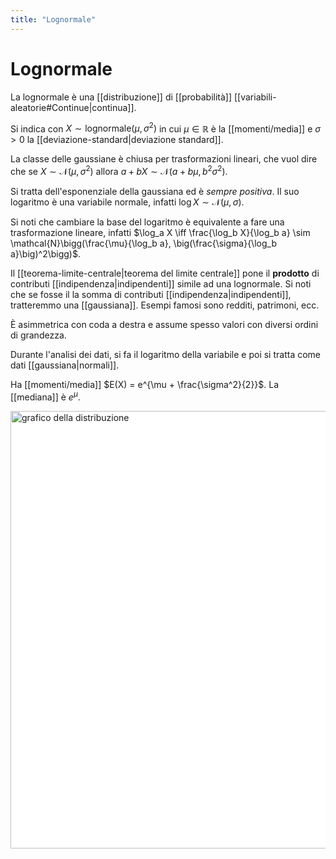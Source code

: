 ```yaml
---
title: "Lognormale"
---
```

# Lognormale
La lognormale è una [[distribuzione]] di [[probabilità]] [[variabili-aleatorie#Continue|continua]].

Si indica con $X \sim \mathrm{lognormale}(\mu, \sigma^2)$ in cui $\mu \in \mathbb{R}$ è la [[momenti/media]] e $\sigma > 0$ la [[deviazione-standard|deviazione standard]].

La classe delle gaussiane è chiusa per trasformazioni lineari, che vuol dire che se $X \sim \mathcal{N}(\mu, \sigma^2)$ allora $a + bX \sim \mathcal{N}(a + b\mu, b^2\sigma^2)$.

Si tratta dell'esponenziale della gaussiana ed è *sempre positiva*. Il suo logaritmo è una variabile normale, infatti $\log X \sim \mathcal{N}(\mu, \sigma)$.

Si noti che cambiare la base del logaritmo è equivalente a fare una trasformazione lineare, infatti $\log_a X \iff \frac{\log_b X}{\log_b a} \sim \mathcal{N}\bigg(\frac{\mu}{\log_b a}, \big(\frac{\sigma}{\log_b a}\big)^2\bigg)$.

Il [[teorema-limite-centrale|teorema del limite centrale]] pone il **prodotto** di contributi [[indipendenza|indipendenti]] simile ad una lognormale. Si noti che se fosse il la somma di contributi [[indipendenza|indipendenti]], tratteremmo una [[gaussiana]]. Esempi famosi sono redditi, patrimoni, ecc.

È asimmetrica con coda a destra e assume spesso valori con diversi ordini di grandezza.

Durante l'analisi dei dati, si fa il logaritmo della variabile e poi si tratta come dati [[gaussiana|normali]].

Ha [[momenti/media]] $E(X) = e^{\mu + \frac{\sigma^2}{2}}$.
La [[mediana]] è $e^\mu$.

<img src="https://upload.wikimedia.org/wikipedia/commons/4/46/Lognormal_distribution_PDF.png" alt="grafico della distribuzione" width=700 style="background: white">
